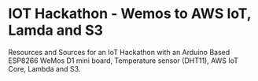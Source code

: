 # IOT Hackathon - Wemos to AWS IoT, Lamda and S3

Resources and Sources for an IoT Hackathon with an Arduino Based ESP8266 WeMos D1 mini board, Temperature sensor (DHT11), AWS IoT Core, Lambda and S3.

